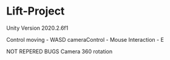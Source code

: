 # Lift-Project

Unity Version 2020.2.6f1

Control
moving - WASD
cameraControl - Mouse
Interaction - E

NOT REPERED BUGS
Camera 360 rotation
